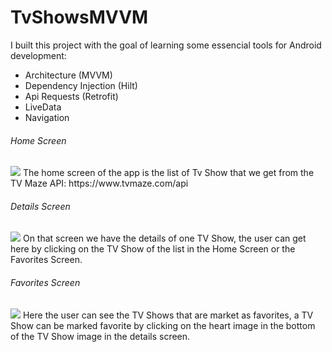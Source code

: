 # TvShowsMVVM

I built this project with the goal of learning some essencial tools for Android development:
* Architecture (MVVM)
* Dependency Injection (Hilt)
* Api Requests (Retrofit)
* LiveData
* Navigation

###### Home Screen
<img src="readme-images/cash-flow-app-home-page.png" />
The home screen of the app is the list of Tv Show that we get from the TV Maze API: https://www.tvmaze.com/api

###### Details Screen
<img src="readme-images/cash-flow-app-form-page.png" />
On that screen we have the details of one TV Show, the user can get here by clicking on the TV Show of the list in the Home Screen or the Favorites Screen.

###### Favorites Screen
<img src="readme-images/cash-flow-app-query-page.png" />
Here the user can see the TV Shows that are market as favorites, a TV Show can be marked favorite by clicking on the heart image in the bottom of the TV Show image in the details screen.

